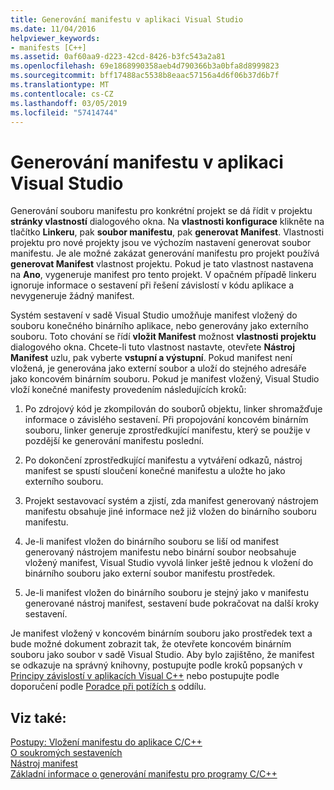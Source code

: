 ```yaml
---
title: Generování manifestu v aplikaci Visual Studio
ms.date: 11/04/2016
helpviewer_keywords:
- manifests [C++]
ms.assetid: 0af60aa9-d223-42cd-8426-b3fc543a2a81
ms.openlocfilehash: 69e1868990358aeb4d790366b3a0bfa8d8999823
ms.sourcegitcommit: bff17488ac5538b8eaac57156a4d6f06b37d6b7f
ms.translationtype: MT
ms.contentlocale: cs-CZ
ms.lasthandoff: 03/05/2019
ms.locfileid: "57414744"
---
```

# <a name="manifest-generation-in-visual-studio"></a>Generování manifestu v aplikaci Visual Studio

Generování souboru manifestu pro konkrétní projekt se dá řídit v projektu **stránky vlastností** dialogového okna. Na **vlastnosti konfigurace** klikněte na tlačítko **Linkeru**, pak **soubor manifestu**, pak **generovat Manifest**. Vlastnosti projektu pro nové projekty jsou ve výchozím nastavení generovat soubor manifestu. Je ale možné zakázat generování manifestu pro projekt používá **generovat Manifest** vlastnost projektu. Pokud je tato vlastnost nastavena na **Ano**, vygeneruje manifest pro tento projekt. V opačném případě linkeru ignoruje informace o sestavení při řešení závislostí v kódu aplikace a nevygeneruje žádný manifest.

Systém sestavení v sadě Visual Studio umožňuje manifest vložený do souboru konečného binárního aplikace, nebo generovány jako externího souboru. Toto chování se řídí **vložit Manifest** možnost **vlastnosti projektu** dialogového okna. Chcete-li tuto vlastnost nastavte, otevřete **Nástroj Manifest** uzlu, pak vyberte **vstupní a výstupní**. Pokud manifest není vložená, je generována jako externí soubor a uloží do stejného adresáře jako koncovém binárním souboru. Pokud je manifest vložený, Visual Studio vloží konečné manifesty provedením následujících kroků:

1. Po zdrojový kód je zkompilován do souborů objektu, linker shromažďuje informace o závislého sestavení. Při propojování koncovém binárním souboru, linker generuje zprostředkující manifestu, který se použije v pozdější ke generování manifestu poslední.

1. Po dokončení zprostředkující manifestu a vytváření odkazů, nástroj manifest se spustí sloučení konečné manifestu a uložte ho jako externího souboru.

1. Projekt sestavovací systém a zjistí, zda manifest generovaný nástrojem manifestu obsahuje jiné informace než již vložen do binárního souboru manifestu.

1. Je-li manifest vložen do binárního souboru se liší od manifest generovaný nástrojem manifestu nebo binární soubor neobsahuje vložený manifest, Visual Studio vyvolá linker ještě jednou k vložení do binárního souboru jako externí soubor manifestu prostředek.

1. Je-li manifest vložen do binárního souboru je stejný jako v manifestu generované nástroj manifest, sestavení bude pokračovat na další kroky sestavení.

Je manifest vložený v koncovém binárním souboru jako prostředek text a bude možné dokument zobrazit tak, že otevřete koncovém binárním souboru jako soubor v sadě Visual Studio. Aby bylo zajištěno, že manifest se odkazuje na správný knihovny, postupujte podle kroků popsaných v [Principy závislostí v aplikacích Visual C++](../ide/understanding-the-dependencies-of-a-visual-cpp-application.md) nebo postupujte podle doporučení podle [Poradce při potížích s](../build/troubleshooting-c-cpp-isolated-applications-and-side-by-side-assemblies.md) oddílu.

## <a name="see-also"></a>Viz také:

[Postupy: Vložení manifestu do aplikace C/C++](../build/how-to-embed-a-manifest-inside-a-c-cpp-application.md)<br/>
[O soukromých sestaveních](/windows/desktop/SbsCs/about-private-assemblies-)<br/>
[Nástroj manifest](/windows/desktop/SbsCs/mt-exe)<br/>
[Základní informace o generování manifestu pro programy C/C++](../build/understanding-manifest-generation-for-c-cpp-programs.md)
